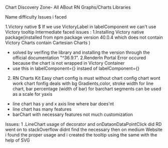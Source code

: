 Chart Discovery Zone- All ABout RN Graphs/Charts Libraries

Name
difficulty
Issues i faced 


1.Victory native 
$  If we use VictoryLabel in labelComponent we can't use Victory tooltip
Intermediate
faced issues :
1.Installing Victory native package(installed from npm package version 40.0.4 which does not contain Victory Charts contain Cartesian Charts )
* solved by verifing the library and installing the version through the official documentation  "^36.9.1".
2.RenderIn Portal Error occured because the chart is not wrapped in Victory Container
* use this in labelComponent={<VictoryTooltip renderInPortal={false}/>} instaed of labelComponent={<VictoryTooltip/>}


2. RN Charts Kit 
Easy 
chart config is must without chart config chart wont work
chart fonfig deals with bg Gradients,color, stroke width for line chart, bar percentage (width of bar) for barchart 
segments can be used as a scale for yaxis 
* line chart has y and x axis line where bar does'nt
* line chart has many features 
* barChart with necessary features not much customization

Issues:
1 .LineChart 
    usage of decorator and onDataonDataPointClick did RD went on to stackOverflow didnt find the necessary then on medium Website i found the proper usage and i created the tooltip using the same with the help of SVG




